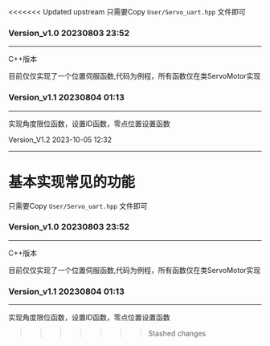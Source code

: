 <<<<<<< Updated upstream
只需要Copy        `User/Servo_uart.hpp` 文件即可

### Version_v1.0   20230803  23:52 

------

C++版本

目前仅仅实现了一个位置伺服函数,代码为例程，所有函数仅在类ServoMotor实现



### Version_v1.1   20230804  01:13

------

实现角度限位函数，设置ID函数，零点位置设置函数



Version_V1.2 2023-10-05    12:32

------

基本实现常见的功能
=======
只需要Copy        `User/Servo_uart.hpp` 文件即可

### Version_v1.0   20230803  23:52 

------

C++版本

目前仅仅实现了一个位置伺服函数,代码为例程，所有函数仅在类ServoMotor实现



### Version_v1.1   20230804  01:13

------

实现角度限位函数，设置ID函数，零点位置设置函数
>>>>>>> Stashed changes
